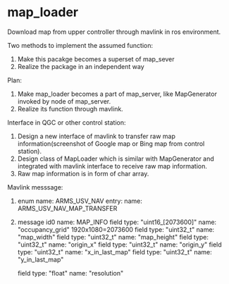 # map_loader

Download map from upper controller through mavlink in ros environment. 

Two methods to implement the assumed function:   
1. Make this pacakge becomes a superset of map_sever  
2. Realize the package in an independent way  
  
Plan:  
1. Make map_loader becomes a part of map_server, like MapGenerator invoked by node of map_server.  
2. Realize its function through mavlink.

Interface in QGC or other control station:  
1. Design a new interface of mavlink to transfer raw map information(screenshot of Google map or Bing map from control station).    
2. Design class of MapLoader which is similar with MapGenerator and integrated with mavlink interface to receive raw map information.  
3. Raw map information is in form of char array.  

Mavlink messsage:
1. enum name: ARMS_USV_NAV
   entry: name: ARMS_USV_NAV_MAP_TRANSFER
2. message id0 name: MAP_INFO
   field type: "uint16_[2073600]" name: "occupancy_grid" 1920x1080=2073600 
   field type: "uint32_t" name: "map_width"
   field type: "uint32_t" name: "map_height"
   field type: "uint32_t" name: "origin_x"
   field type: "uint32_t" name: "origin_y"
   field type: "uint32_t" name: "x_in_last_map"
   field type: "uint32_t" name: "y_in_last_map"

   field type: "float" name: "resolution"
